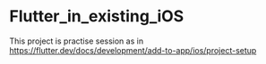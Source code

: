 # Flutter_in_existing_iOS

This project is practise session as in https://flutter.dev/docs/development/add-to-app/ios/project-setup

